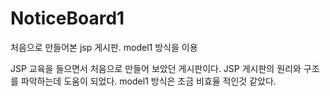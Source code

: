 # NoticeBoard1
처음으로 만들어본 jsp 게시판. model1 방식을 이용

JSP 교육을 들으면서 처음으로 만들어 보았던 게시판이다.
JSP 게시판의 원리와 구조를 파악하는데 도움이 되었다.
model1 방식은 조금 비효율 적인것 같았다.
